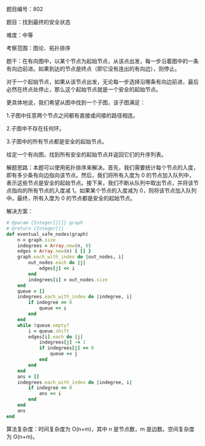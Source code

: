 题目编号：802

题目：找到最终的安全状态

难度：中等

考察范围：图论、拓扑排序

题干：在有向图中，以某个节点为起始节点，从该点出发，每一步沿着图中的一条有向边前进。如果到达的节点是终点（即它没有连出的有向边），则停止。

对于一个起始节点，如果从该节点出发，无论每一步选择沿哪条有向边前进，最后必然在终点处停止，那么这个起始节点就是一个安全的起始节点。

更具体地说，我们希望从图中找到一个子图，该子图满足：

1.子图中任意两个节点之间都有直接或间接的路径相连。

2.子图中不存在任何环。

3.子图中的所有节点都是安全的起始节点。

给定一个有向图，找到所有安全的起始节点并返回它们的升序列表。

解题思路：本题可以使用拓扑排序来解决。首先，我们需要统计每个节点的入度，即有多少条有向边指向该节点。然后，我们将所有入度为 0 的节点加入队列中，表示这些节点是安全的起始节点。接下来，我们不断从队列中取出节点，并将该节点指向的所有节点的入度减 1。如果某个节点的入度减为 0，则将该节点加入队列中。最终，所有入度为 0 的节点都是安全的起始节点。

解决方案：

```ruby
# @param {Integer[][]} graph
# @return {Integer[]}
def eventual_safe_nodes(graph)
    n = graph.size
    indegrees = Array.new(n, 0)
    edges = Array.new(n) { [] }
    graph.each_with_index do |out_nodes, i|
        out_nodes.each do |j|
            edges[j] << i
        end
        indegrees[i] = out_nodes.size
    end
    queue = []
    indegrees.each_with_index do |indegree, i|
        if indegree == 0
            queue << i
        end
    end
    while !queue.empty?
        i = queue.shift
        edges[i].each do |j|
            indegrees[j] -= 1
            if indegrees[j] == 0
                queue << j
            end
        end
    end
    ans = []
    indegrees.each_with_index do |indegree, i|
        if indegree == 0
            ans << i
        end
    end
    ans
end
```

算法复杂度：时间复杂度为 O(n+m)，其中 n 是节点数，m 是边数。空间复杂度为 O(n+m)。
